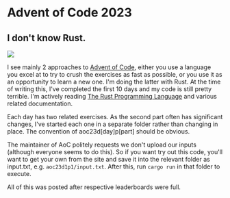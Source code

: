 # Advent of Code 2023

## I don't know Rust.

![](https://www.blakecarpenter.dev/content/images/static/ihave.jpg)

I see mainly 2 approaches to [Advent of Code](https://adventofcode.com/), either you use a language you excel at to try to crush the exercises as fast as possible, or you use it as an opportunity to learn a new one. I'm doing the latter with Rust. At the time of writing this, I've completed the first 10 days and my code is still pretty terrible. I'm actively reading [The Rust Programming Language](https://doc.rust-lang.org/stable/book/) and various related documentation.

Each day has two related exercises. As the second part often has significant changes, I've started each one in a separate folder rather than changing in place. The convention of aoc23d[day]p[part] should be obvious.

The maintainer of AoC politely requests we don't upload our inputs (although everyone seems to do this). So if you want try out this code, you'll want to get your own from the site and save it into the relevant folder as input.txt, e.g. `aoc23d1p1/input.txt`. After this, run `cargo run` in that folder to execute.

All of this was posted after respective leaderboards were full.